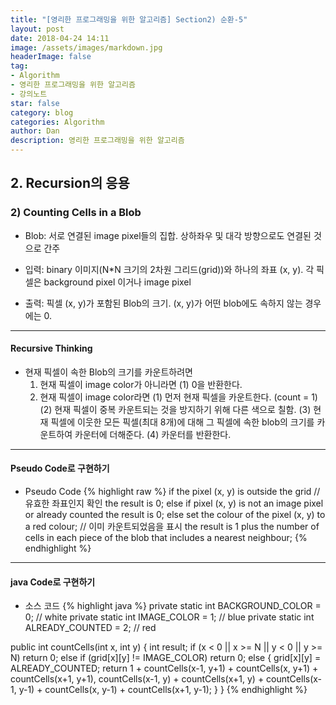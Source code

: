```yaml
---
title: "[영리한 프로그래밍을 위한 알고리즘] Section2) 순환-5"
layout: post
date: 2018-04-24 14:11
image: /assets/images/markdown.jpg
headerImage: false
tag:
- Algorithm
- 영리한 프로그래밍을 위한 알고리즘
- 강의노트
star: false
category: blog
categories: Algorithm
author: Dan
description: 영리한 프로그래밍을 위한 알고리즘
---
```


## 2. Recursion의 응용

### 2) Counting Cells in a Blob

* Blob: 서로 연결된 image pixel들의 집합. 상하좌우 및 대각 방향으로도 연결된 것으로 간주

* 입력: binary 이미지(N*N 크기의 2차원 그리드(grid))와 하나의 좌표 (x, y). 각 픽셀은 background pixel 이거나 image pixel
* 출력: 픽셀 (x, y)가 포함된 Blob의 크기. (x, y)가 어떤 blob에도 속하지 않는 경우에는 0.

---
#### Recursive Thinking

* 현재 픽셀이 속한 Blob의 크기를 카운트하려면
  1) 현재 픽셀이 image color가 아니라면
      (1) 0을 반환한다.
  2) 현재 픽셀이 image color라면
      (1) 먼저 현재 픽셀을 카운트한다. (count = 1)
      (2) 현재 픽셀이 중복 카운트되는 것을 방지하기 위해 다른 색으로 칠함.
      (3) 현재 픽셀에 이웃한 모든 픽셀(최대 8개)에 대해
           그 픽셀에 속한 blob의 크기를 카운트하여 카운터에 더해준다.
      (4) 카운터를 반환한다.

---
#### Pseudo Code로 구현하기

* Pseudo Code
{% highlight raw %}
if the pixel (x, y) is outside the grid // 유효한 좌표인지 확인
  the result is 0;
else if pixel (x, y) is not an image pixel or already counted
  the result is 0;
else
  set the colour of the pixel (x, y) to a red colour; // 이미 카운트되었음을 표시
  the result is 1 plus the number of cells in each piece of the blob that includes a nearest neighbour;
{% endhighlight %}

---
#### java Code로 구현하기

* 소스 코드
{% highlight java %}
private static int BACKGROUND_COLOR = 0;  // white
private static int IMAGE_COLOR = 1;                // blue
private static int ALREADY_COUNTED = 2;    // red

public int countCells(int x, int y)
{
  int result;
  if (x < 0 || x >= N || y < 0 || y >= N)
    return 0;
  else if (grid[x][y] != IMAGE_COLOR)
    return 0;
  else
  {
    grid[x][y] = ALREADY_COUNTED;
    return 1 + countCells(x-1, y+1) + countCells(x, y+1) +
                countCells(x+1, y+1), countCells(x-1, y) +
                countCells(x+1, y) + countCells(x-1, y-1) +
                countCells(x, y-1) + countCells(x+1, y-1);
  }
}
{% endhighlight %}

